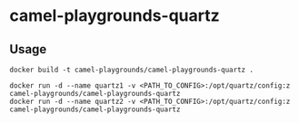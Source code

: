 # camel-playgrounds-quartz

## Usage

    docker build -t camel-playgrounds/camel-playgrounds-quartz .

    docker run -d --name quartz1 -v <PATH_TO_CONFIG>:/opt/quartz/config:z camel-playgrounds/camel-playgrounds-quartz
    docker run -d --name quartz2 -v <PATH_TO_CONFIG>:/opt/quartz/config:z camel-playgrounds/camel-playgrounds-quartz